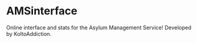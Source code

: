 # AMSinterface
Online interface and stats for the Asylum Management Service! Developed by KoltoAddiction.
